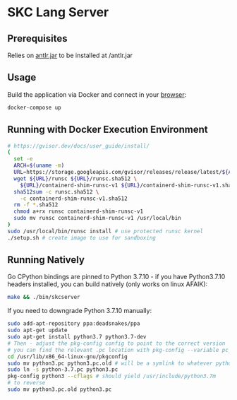 # SKC Lang Server

## Prerequisites
Relies on [antlr.jar](https://www.antlr.org/download.html) to be installed at /antlr.jar

## Usage
Build the application via Docker and connect in your [browser](http://localhost:8080):
```bash
docker-compose up
```

## Running with Docker Execution Environment
```bash
# https://gvisor.dev/docs/user_guide/install/
(
  set -e
  ARCH=$(uname -m)
  URL=https://storage.googleapis.com/gvisor/releases/release/latest/${ARCH}
  wget ${URL}/runsc ${URL}/runsc.sha512 \
    ${URL}/containerd-shim-runsc-v1 ${URL}/containerd-shim-runsc-v1.sha512
  sha512sum -c runsc.sha512 \
    -c containerd-shim-runsc-v1.sha512
  rm -f *.sha512
  chmod a+rx runsc containerd-shim-runsc-v1
  sudo mv runsc containerd-shim-runsc-v1 /usr/local/bin
)
sudo /usr/local/bin/runsc install # use protected runsc kernel
./setup.sh # create image to use for sandboxing
```

## Running Natively
Go CPython bindings are pinned to Python 3.7.10 - if you have Python3.7.10 headers installed, you can build natively (only works on linux AFAIK):
```bash
make && ./bin/skcserver
```
If you need to downgrade Python 3.7.10 manually:
```bash
sudo add-apt-repository ppa:deadsnakes/ppa
sudo apt-get update
sudo apt-get install python3.7 python3.7-dev
# Then - adjust the pkg-config config to point to the correct version
# you can find the relevant .pc location with pkg-config --variable pc_path pkg-config for your system
cd /usr/lib/x86_64-linux-gnu/pkgconfig
sudo mv python3.pc python3.pc.old # will be a symlink to whatever python version you have installed by default
sudo ln -s python-3.7.pc python3.pc
pkg-config python3 --cflags # should yield /usr/include/python3.7m
# to reverse
sudo mv python3.pc.old python3.pc
```

